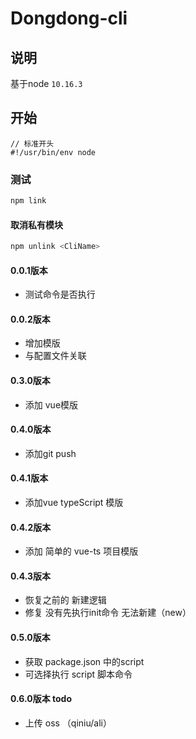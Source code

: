 # Dongdong-cli

## 说明

基于node `10.16.3`

## 开始

```
// 标准开头
#!/usr/bin/env node
```

### 测试

```sh
npm link
```

#### 取消私有模块

```sh
npm unlink <CliName>
```

#### 0.0.1版本

* 测试命令是否执行

#### 0.0.2版本

* 增加模版
* 与配置文件关联

#### 0.3.0版本

* 添加 vue模版

#### 0.4.0版本

* 添加git push

#### 0.4.1版本

* 添加vue typeScript 模版

#### 0.4.2版本

* 添加 简单的 vue-ts 项目模版

#### 0.4.3版本

* 恢复之前的 新建逻辑
* 修复 没有先执行init命令 无法新建（new）

#### 0.5.0版本

* 获取 package.json 中的script
* 可选择执行 script 脚本命令

#### 0.6.0版本 todo

* 上传 oss （qiniu/ali） 

